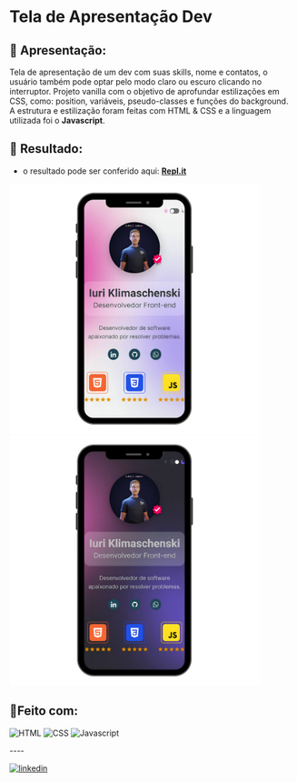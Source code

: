 # Tela de Apresentação Dev

## 📝 Apresentação:
Tela de apresentação de um dev com suas skills, nome e contatos, o usuário também pode optar pelo modo claro ou escuro clicando no interruptor.
Projeto vanilla com o objetivo de aprofundar estilizações em CSS, como: position, variáveis, pseudo-classes e funções do background.
A estrutura e estilização foram feitas com HTML & CSS e a linguagem utilizada foi o **Javascript**.

## 🎨 Resultado:
- o resultado pode ser conferido aqui: [**Repl.it**](https://iuriluna.github.io/tela-apresentacao-dev/) 
<img src="assets/bkgLight.jpg" width="440px">
<img src="assets/bkgDark.jpg" width="440px" >

## 🔨Feito com:

<p>
<img src="https://img.shields.io/badge/HTML5-E34F26?style=for-the-badge&logo=html5&logoColor=white" alt="HTML">
<img src="https://img.shields.io/badge/CSS3-1572B6?style=for-the-badge&logo=css3&logoColor=white" alt="CSS">
<img src="https://img.shields.io/badge/JavaScript-F7DF1E?style=for-the-badge&logo=javascript&logoColor=black" alt="Javascript">
<p/>
----

[![linkedin](https://img.shields.io/badge/LinkedIn-0077B5?style=for-the-badge&logo=linkedin&logoColor=white)](https://www.linkedin.com/in/iuri-klimaschenski-luna/)
